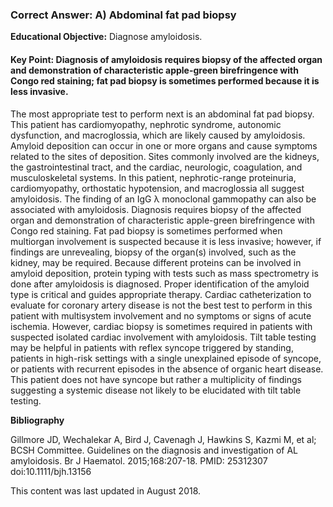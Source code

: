 
### Correct Answer: A) Abdominal fat pad biopsy 

**Educational Objective:** Diagnose amyloidosis.

#### **Key Point:** Diagnosis of amyloidosis requires biopsy of the affected organ and demonstration of characteristic apple-green birefringence with Congo red staining; fat pad biopsy is sometimes performed because it is less invasive.

The most appropriate test to perform next is an abdominal fat pad biopsy. This patient has cardiomyopathy, nephrotic syndrome, autonomic dysfunction, and macroglossia, which are likely caused by amyloidosis. Amyloid deposition can occur in one or more organs and cause symptoms related to the sites of deposition. Sites commonly involved are the kidneys, the gastrointestinal tract, and the cardiac, neurologic, coagulation, and musculoskeletal systems. In this patient, nephrotic-range proteinuria, cardiomyopathy, orthostatic hypotension, and macroglossia all suggest amyloidosis. The finding of an IgG λ monoclonal gammopathy can also be associated with amyloidosis. Diagnosis requires biopsy of the affected organ and demonstration of characteristic apple-green birefringence with Congo red staining. Fat pad biopsy is sometimes performed when multiorgan involvement is suspected because it is less invasive; however, if findings are unrevealing, biopsy of the organ(s) involved, such as the kidney, may be required. Because different proteins can be involved in amyloid deposition, protein typing with tests such as mass spectrometry is done after amyloidosis is diagnosed. Proper identification of the amyloid type is critical and guides appropriate therapy.
Cardiac catheterization to evaluate for coronary artery disease is not the best test to perform in this patient with multisystem involvement and no symptoms or signs of acute ischemia. However, cardiac biopsy is sometimes required in patients with suspected isolated cardiac involvement with amyloidosis.
Tilt table testing may be helpful in patients with reflex syncope triggered by standing, patients in high-risk settings with a single unexplained episode of syncope, or patients with recurrent episodes in the absence of organic heart disease. This patient does not have syncope but rather a multiplicity of findings suggesting a systemic disease not likely to be elucidated with tilt table testing.

**Bibliography**

Gillmore JD, Wechalekar A, Bird J, Cavenagh J, Hawkins S, Kazmi M, et al; BCSH Committee. Guidelines on the diagnosis and investigation of AL amyloidosis. Br J Haematol. 2015;168:207-18. PMID: 25312307 doi:10.1111/bjh.13156

This content was last updated in August 2018.